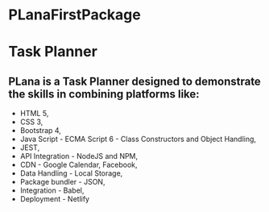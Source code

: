 # PLanaFirstPackage
<h1> Task Planner </h1> 
<h2> PLana is a Task Planner designed to demonstrate the skills in combining platforms like:</h2>


<ul>
  <li> HTML 5,</li> 
  <li> CSS 3, </li>
  <li> Bootstrap 4,</li>
  <li> Java Script - ECMA Script 6 - Class Constructors and Object Handling,</li>
  <li> JEST,</li>
  <li> API Integration - NodeJS and NPM,</li>
  <li> CDN - Google Calendar, Facebook,</li>
  <li> Data Handling - Local Storage, </li>
  <li> Package bundler - JSON, </li>
  <li> Integration - Babel,</li>
  <li> Deployment - Netlify </li>
</ul>


